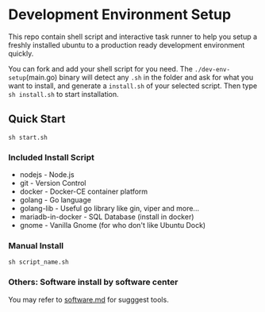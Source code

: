 # Development Environment Setup
This repo contain shell script and interactive task runner to help you setup a freshly installed ubuntu to a production ready development environment quickly.

You can fork and add your shell script for you need. The `./dev-env-setup`(main.go) binary will detect any `.sh` in the folder and ask for what you want to install, and generate a `install.sh` of your selected script. Then type `sh install.sh` to start installation.


## Quick Start
```
sh start.sh
```

### Included Install Script
* nodejs - Node.js
* git - Version Control
* docker - Docker-CE container platform
* golang - Go language
* golang-lib - Useful go library like gin, viper and more...
* mariadb-in-docker - SQL Database (install in docker)
* gnome - Vanilla Gnome (for who don't like Ubuntu Dock)

### Manual Install
```
sh script_name.sh
```

### Others: Software install by software center
You may refer to [software.md](software.md) for sugggest tools.